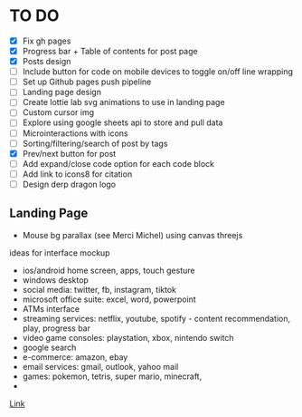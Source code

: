 # TO DO

- [x] Fix gh pages
- [x] Progress bar + Table of contents for post page
- [x] Posts design
- [ ] Include button for code on mobile devices to toggle on/off line wrapping
- [ ] Set up Github pages push pipeline
- [ ] Landing page design
- [ ] Create lottie lab svg animations to use in landing page
- [ ] Custom cursor img
- [ ] Explore using google sheets api to store and pull data
- [ ] Microinteractions with icons
- [ ] Sorting/filtering/search of post by tags
- [x] Prev/next button for post
- [ ] Add expand/close code option for each code block
- [ ] Add link to icons8 for citation
- [ ] Design derp dragon logo

## Landing Page

- Mouse bg parallax (see Merci Michel) using canvas threejs

ideas for interface mockup

- ios/android home screen, apps, touch gesture
- windows desktop
- social media: twitter, fb, instagram, tiktok
- microsoft office suite: excel, word, powerpoint
- ATMs interface
- streaming services: netflix, youtube, spotify - content recommendation, play, progress bar
- video game consoles: playstation, xbox, nintendo switch
- google search
- e-commerce: amazon, ebay
- email services: gmail, outlook, yahoo mail
- games: pokemon, tetris, super mario, minecraft,
-

[Link](https://michaelyql.github.io/gh-pages/)
